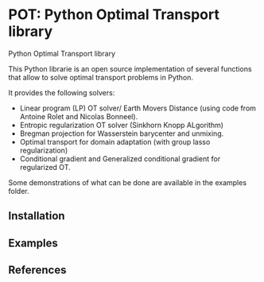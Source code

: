 # POT: Python Optimal Transport library
Python Optimal Transport library

This Python librarie is an open source implementation of several functions that allow to solve optimal transport problems in Python.

It provides the following solvers:
* Linear program (LP) OT solver/ Earth Movers Distance (using code from Antoine Rolet and Nicolas Bonneel).
* Entropic regularization OT solver (Sinkhorn Knopp ALgorithm)
* Bregman projection for Wasserstein barycenter and unmixing.
* Optimal transport for domain adaptation (with group lasso regularization)
* Conditional gradient and Generalized conditional gradient for regularized OT.

Some demonstrations of what can be done are available in the examples folder.


## Installation


## Examples


## References
